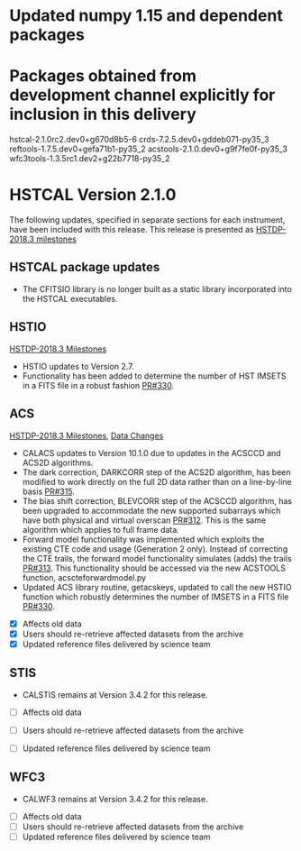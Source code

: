 # Updated numpy 1.15 and dependent packages

# Packages obtained from development channel explicitly for inclusion in this delivery
  hstcal-2.1.0rc2.dev0+g670d8b5-6
  crds-7.2.5.dev0+gddeb071-py35_3
  reftools-1.7.5.dev0+gefa71b1-py35_2
  acstools-2.1.0.dev0+g9f7fe0f-py35_3
  wfc3tools-1.3.5rc1.dev2+g22b7718-py35_2

# HSTCAL Version 2.1.0 

The following updates, specified in separate sections for each instrument,  have been included with this release. This release is presented as [HSTDP-2018.3 milestones](https://github.com/spacetelescope/hstcal/issues?utf8=%E2%9C%93&q=is%3Aclosed+milestone%3AHSTDP-2018.3)


## HSTCAL package updates
- The CFITSIO library is no longer built as a static library incorporated into the HSTCAL executables.

## HSTIO
[HSTDP-2018.3 Milestones](https://github.com/spacetelescope/hstcal/issues?utf8=%E2%9C%93&q=is%3Aclosed+label%3Ahstio+milestone%3AHSTDP-2018.3)

- HSTIO updates to Version 2.7.
- Functionality has been added to determine the number of HST IMSETS in a FITS file in a robust fashion [PR#330](https://github.com/spacetelescope/hstcal/pull/330).

## ACS
[HSTDP-2018.3 Milestones](https://github.com/spacetelescope/hstcal/issues?q=label%3AACS+milestone%3AHSTDP-2018.3+is%3Aclosed), [Data Changes](https://github.com/spacetelescope/hstcal/issues?utf8=%E2%9C%93&q=label%3AACS+milestone%3AHSTDP-2018.3+is%3Aclosed+label%3Achanges-data)

- CALACS updates to Version 10.1.0 due to updates in the ACSCCD and ACS2D algorithms.
- The dark correction, DARKCORR step of the ACS2D algorithm, has been modified to work directly on the full 2D data rather than on a line-by-line basis [PR#315](https://github.com/spacetelescope/hstcal/pull/315).
- The bias shift correction, BLEVCORR step of the ACSCCD algorithm, has been upgraded to accommodate the new supported subarrays which have both physical and virtual overscan [PR#312](https://github.com/spacetelescope/hstcal/pull/312).  This is the same algorithm which applies to full frame data.
- Forward model functionality was implemented which exploits the existing CTE code and usage (Generation 2 only).  Instead of correcting the CTE trails, the forward model functionality simulates (adds) the trails [PR#313](https://github.com/spacetelescope/hstcal/pull/313).  This functionality should be accessed via the new ACSTOOLS function, acscteforwardmodel.py
- Updated ACS library routine, getacskeys, updated to call the new HSTIO function which robustly determines the number of IMSETS in a FITS file [PR#330](https://github.com/spacetelescope/hstcal/pull/330).

- [x] Affects old data
- [x] Users should re-retrieve affected datasets from the archive
- [x] Updated reference files delivered by science team

## STIS

- CALSTIS remains at Version 3.4.2 for this release.

- [ ] Affects old data
- [ ] Users should re-retrieve affected datasets from the archive
- [ ] Updated reference files delivered by science team


## WFC3

- CALWF3 remains at Version 3.4.2 for this release.

- [ ] Affects old data
- [ ] Users should re-retrieve affected datasets from the archive
- [ ] Updated reference files delivered by science team

